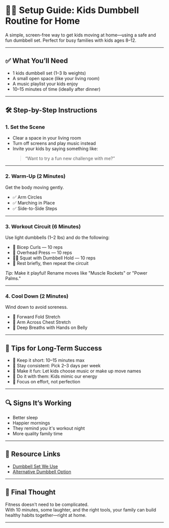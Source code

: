 # 🏋️‍♀️ Setup Guide: Kids Dumbbell Routine for Home

A simple, screen-free way to get kids moving at home—using a safe and fun dumbbell set. Perfect for busy families with kids ages 8–12.

---

## ✅ What You’ll Need

- 1 kids dumbbell set (1–3 lb weights)  
- A small open space (like your living room)
- A music playlist your kids enjoy
- 10–15 minutes of time (ideally after dinner)

---

## 🛠️ Step-by-Step Instructions

### 1. **Set the Scene**
- Clear a space in your living room
- Turn off screens and play music instead
- Invite your kids by saying something like:
  > “Want to try a fun new challenge with me?”

---

### 2. **Warm-Up (2 Minutes)**
Get the body moving gently.

- ✅ Arm Circles  
- ✅ Marching in Place  
- ✅ Side-to-Side Steps  

---

### 3. **Workout Circuit (6 Minutes)**  
Use light dumbbells (1–2 lbs) and do the following:

- 💪 Bicep Curls — 10 reps  
- 💪 Overhead Press — 10 reps  
- 🏋️‍♀️ Squat with Dumbbell Hold — 10 reps  
- 🔁 Rest briefly, then repeat the circuit

*Tip:* Make it playful! Rename moves like "Muscle Rockets" or "Power Palms."

---

### 4. **Cool Down (2 Minutes)**  
Wind down to avoid soreness.

- 🙆 Forward Fold Stretch  
- 💪 Arm Across Chest Stretch  
- 🧘 Deep Breaths with Hands on Belly  

---

## 🧠 Tips for Long-Term Success

- 🎯 Keep it short: 10–15 minutes max  
- 🔁 Stay consistent: Pick 2–3 days per week  
- 🎉 Make it fun: Let kids choose music or make up move names  
- 👫 Do it with them: Kids mimic our energy  
- 💬 Focus on effort, not perfection

---

## 🔍 Signs It’s Working

- Better sleep  
- Happier mornings  
- They remind *you* it's workout night  
- More quality family time

---

## 📎 Resource Links

- [Dumbbell Set We Use](https://tinyurl.com/msx23h2m)
- [Alternative Dumbbell Option](https://tinyurl.com/mr4dxtkz)

---

## 💬 Final Thought

Fitness doesn't need to be complicated.  
With 10 minutes, some laughter, and the right tools, your family can build healthy habits together—right at home.

---
